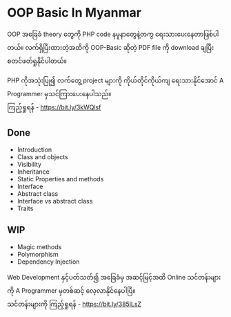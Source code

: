 # OOP Basic In Myanmar

OOP အခြေခံ theory တွေကို PHP code နမူနာတွေနဲ့တကွ ရေးသားပေးနေတာဖြစ်ပါတယ်။ လက်ရှိပြီးထားတဲ့အထိကို OOP-Basic ဆိုတဲ့ PDF file ကို download ချပြီးစတင်ဖတ်ရှုနိုင်ပါတယ်။

PHP ကိုအသုံးပြု၍ လက်တွေ့ project များကို ကိုယ်တိုင်ကိုယ်ကျ ရေးသားနိုင်အောင် A Programmer မှသင်ကြားပေးနေပါသည်။<br />
ကြည့်ရှုရန် - https://bit.ly/3kWQlsf

## Done

- Introduction
- Class and objects
- Visibility
- Inheritance
- Static Properties and methods
- Interface
- Abstract class
- Interface vs abstract class
- Traits

## WIP

- Magic methods
- Polymorphism
- Dependency Injection

Web Development နှင့်ပတ်သတ်၍ အခြေခံမှ အဆင့်မြင့်အထိ
Online သင်တန်းများကို A Programmer မှတစ်ဆင့် လေ့လာနိုင်နေပါပြီ။ <br />
သင်တန်းများကို ကြည့်ရှုရန် - https://bit.ly/385lLsZ
